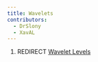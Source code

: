 ```yaml
---
title: Wavelets
contributors:
  - DrSlony
  - XavAL
---
```


1.  REDIRECT [Wavelet Levels](Wavelet_Levels.md)
